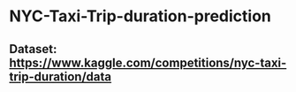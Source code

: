 # NYC-Taxi-Trip-duration-prediction

## Dataset: https://www.kaggle.com/competitions/nyc-taxi-trip-duration/data
